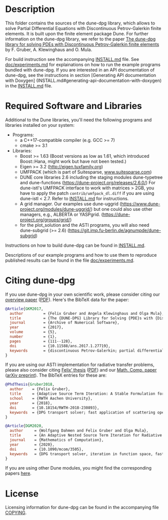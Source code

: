 Description
===========

This folder contains the sources of the dune-dpg library, which allows to
solve Partial Differential Equations with Discontinuous Petrov-Galerkin
finite elements. It is built upon the finite element package Dune. For
further information on the dune-dpg library, we refer to the paper
[The dune-dpg library for solving PDEs with Discontinuous Petrov-Galerkin
finite elements](http://dx.doi.org/10.11588/ans.2017.1.27719)
by F. Gruber, A. Klewinghaus and O. Mula.

For build instruction see the accompanying [INSTALL.md](INSTALL.md) file.
See [doc/experiments.md](doc/experiments.md) for explainations on how to
run the example programs bundled with dune-dpg.
If you are interested in an API documentation of dune-dpg, see the
instructions in section [Generating API documentation with Doxygen]
(INSTALL.md#generating-api-documentation-with-doxygen) in
the [INSTALL.md](INSTALL.md) file.

Required Software and Libraries
===============================

Additional to the Dune libraries, you'll need the following programs and
libraries installed on your system:

  - Programs:
    - a C++17-compatible compiler (e.g. GCC >= 7)
    - cmake >= 3.1
  - Libraries:
    - Boost >= 1.63
      (Boost versions as low as 1.61, which introduced Boost::Hana, might
       work but have not been tested.)
    - Eigen >= 3.2
      (http://eigen.tuxfamily.org)
    - UMFPACK (which is part of Suitesparse, www.suitesparse.com)
    - DUNE core libraries 2.6
      including the staging modules dune-typetree and dune-functions
      (https://dune-project.org/releases/2.6.0/)
      For dune-istl's UMFPACK interface to work with matrices > 2GB, you
      have to apply the patch `contrib/umfpack_dl.diff` if you are using
      dune-istl < 2.7. Refer to [INSTALL.md](INSTALL.md) for instructions.
    - A grid manager. Our examples use dune-uggrid
      (https://www.dune-project.org/modules/dune-uggrid/)
      but one could also use other managers, e.g., ALBERTA or YASPgrid.
      (https://dune-project.org/groups/grid/)
    - for the plot_solution and the ASTI programs, you will also need
      dune-subgrid (>= 2.6)
      (https://git.imp.fu-berlin.de/agnumpde/dune-subgrid)

Instructions on how to build dune-dpg can be found in [INSTALL.md](INSTALL.md).

Descriptions of our example programs and how to use them to reproduce
published results can be found in the file
[doc/experiments.md](doc/experiments.md).

Citing dune-dpg
===============

If you use dune-dpg in your own scientific work, please consider
citing our [overview paper](http://dx.doi.org/10.11588/ans.2017.1.27719)
([PDF](http://journals.ub.uni-heidelberg.de/index.php/ans/article/download/27719/29543)).
Here's the BibTeX data for the paper:

```bibtex
@Article{GKM2017,
  author         = {Felix Gruber and Angela Klewinghaus and Olga Mula},
  title          = {The {DUNE-DPG} Library for Solving {PDE}s with {Discontinuous Petrov--Galerkin} Finite Elements},
  journal        = {Archive of Numerical Software},
  year           = {2017},
  volume         = {5},
  number         = {1},
  pages          = {111--128},
  doi            = {10.11588/ans.2017.1.27719},
  keywords       = {discontinuous Petrov-Galerkin; partial differential equations; inf-sup stability; transport equation; finite elements; DUNE},
}
```

If you are using our ASTI implementation for radiative transfer problems,
please also consider citing
[Felix’ thesis](http://dx.doi.org/10.18154/RWTH-2018-230893)
([PDF](https://publications.rwth-aachen.de/record/750850/files/750850.pdf))
and our [Math. Comp. paper](http://dx.doi.org/10.1090/mcom/3505)
([arXiv preprint](https://arxiv.org/abs/1810.07035v2)).
The BibTeX entries for these are:

```bibtex
@PhdThesis{Gruber2018,
  author    = {Felix Gruber},
  title     = {Adaptive Source Term Iteration: A Stable Formulation for Radiative Transfer},
  school    = {RWTH Aachen University},
  year      = {2018},
  doi       = {10.18154/RWTH-2018-230893},
  keywords  = {DPG transport solver; fast application of scattering operator; iteration in function space},
}

@Article{DGM2020,
  author     = {Wolfgang Dahmen and Felix Gruber and Olga Mula},
  title      = {An Adaptive Nested Source Term Iteration for Radiative Transfer Equations},
  journal    = {Mathematics of Computation},
  year       = {2020},
  doi        = {10.1090/mcom/3505},
  keywords   = {DPG transport solver, iteration in function space, fast application of scattering operator, Hilbert–Schmidt decomposition, matrix compression},
}
```

If you are using other Dune modules, you might find the corresponding
papers [here](https://dune-project.org/about/publications/).

License
=======

Licensing information for dune-dpg can be found in the accompanying file
[COPYING](COPYING).
